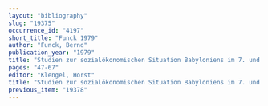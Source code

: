 ```yaml
---
layout: "bibliography"
slug: "19375"
occurrence_id: "4197"
short_title: "Funck 1979"
author: "Funck, Bernd"
publication_year: "1979"
title: "Studien zur sozialökonomischen Situation Babyloniens im 7. und 6. Jahrhundert v.u.Z."
pages: "47-67"
editor: "Klengel, Horst"
title: "Studien zur sozialökonomischen Situation Babyloniens im 7. und 6. Jahrhundert v.u.Z."
previous_item: "19378"
---
```


